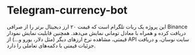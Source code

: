 # Telegram-currency-bot
این پروژه یک ربات تلگرام است که قیمت ۲۰ ارز دیجیتال برتر را از صرافی Binance دریافت کرده و همراه با معادل تومانی نمایش می‌دهد. همچنین قابلیت نمایش نمودار قیمتی، مشاهده نرخ ارزهای دیگر (مثل دلار، یورو و...) از API سایت نوسان، و دریافت جزئیات قیمتی با دکمه‌های تعاملی را دارد.
